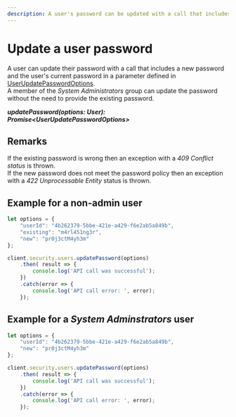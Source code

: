 ```yaml
---
description: A user's password can be updated with a call that includes the user's current password.
---
```


# Update a user password

A user can update their password with a call that includes a new password and the user's current password in a parameter defined in [UserUpdatePasswordOptions](/model/user-update-password-options.md).  
A member of the *System Administrators* group can update the password without the need to provide the existing password.

 ***updatePassword(options: User): Promise&lt;UserUpdatePasswordOptions&gt;***

## Remarks

If the existing password is wrong then an exception with a *409 Conflict status* is thrown.  
If the new password does not meet the password policy then an exception with a *422 Unprocessable Entity* status is thrown.  

## Example for a non-admin user

```js
let options = {    
    "userId": "4b262379-5bbe-421e-a429-f6e2ab5a849b",
    "existing": "m4rl451ng3r",
    "new": "pr0j3ctM4yh3m"
};

client.security.users.updatePassword(options)
    .then( result => {
        console.log('API call was successful');
    })
    .catch(error => {
        console.log('API call error: ', error);        
    });
```

## Example for a *System Adminstrators* user

```js
let options = {    
    "userId": "4b262379-5bbe-421e-a429-f6e2ab5a849b",    
    "new": "pr0j3ctM4yh3m"
};

client.security.users.updatePassword(options)
    .then( result => {
        console.log('API call was successful');
    })
    .catch(error => {
        console.log('API call error: ', error);        
    });
```

```
